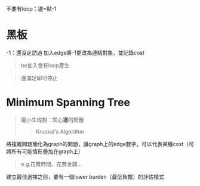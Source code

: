 不要有loop：邊=點-1

# 黑板
-1：還沒走訪過
加入edge將-1更改為連結對象，並記錄cost
 > be加入會有loop產生
 
 > 邊滿足即可停止


# Minimum Spanning Tree
 > 最小生成樹：關心**邊**的問題
 >> Kruskal's Algorithm

將複雜問題簡化為graph的問題，讓graph上的edge數字，可以代表某種cost（可將所有可能情形疊加在graph上）
 > e.g.花費時間、花費金額...
 
 建立最佳選擇之前，要有一個lower burden（最低負擔）的評估模式
